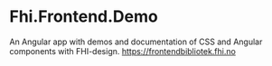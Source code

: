# Fhi.Frontend.Demo

An Angular app with demos and documentation of CSS and Angular components with FHI-design.
https://frontendbibliotek.fhi.no